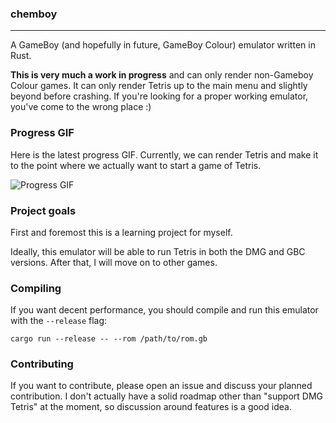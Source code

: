 ### chemboy
-------------

A GameBoy (and hopefully in future, GameBoy Colour) emulator written in Rust.

**This is very much a work in progress** and can only render non-Gameboy Colour games. It can only render Tetris up to the main menu and slightly beyond before crashing. If you're looking for a proper working emulator, you've come to the wrong place :)

### Progress GIF

Here is the latest progress GIF. Currently, we can render Tetris and make it to the point where we actually want to start a game of Tetris.

![Progress GIF](https://user-images.githubusercontent.com/2499070/29275851-e3439688-814f-11e7-8120-37298e224e7b.gif)

### Project goals

First and foremost this is a learning project for myself.

Ideally, this emulator will be able to run Tetris in both the DMG and GBC versions. After that, I will move on to other games.

### Compiling

If you want decent performance, you should compile and run this emulator with the `--release` flag:

```
cargo run --release -- --rom /path/to/rom.gb
```

### Contributing

If you want to contribute, please open an issue and discuss your planned contribution. I don't actually have a solid roadmap other than "support DMG Tetris" at the moment, so discussion around features is a good idea.